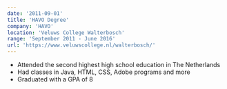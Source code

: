 ```yaml
---
date: '2011-09-01'
title: 'HAVO Degree'
company: 'HAVO'
location: 'Veluws College Walterbosch'
range: 'September 2011 - June 2016'
url: 'https://www.veluwscollege.nl/walterbosch/'
---
```


- Attended the second highest high school education in The Netherlands
- Had classes in Java, HTML, CSS, Adobe programs and more
- Graduated with a GPA of 8
